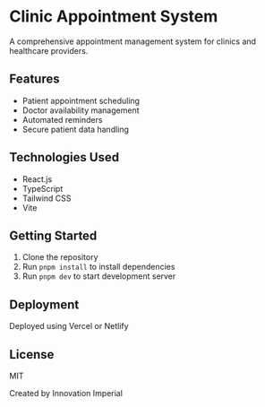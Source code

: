 # Clinic Appointment System

A comprehensive appointment management system for clinics and healthcare providers.

## Features
- Patient appointment scheduling
- Doctor availability management
- Automated reminders
- Secure patient data handling

## Technologies Used
- React.js
- TypeScript
- Tailwind CSS
- Vite

## Getting Started
1. Clone the repository
2. Run `pnpm install` to install dependencies
3. Run `pnpm dev` to start development server

## Deployment
Deployed using Vercel or Netlify

## License
MIT

Created by Innovation Imperial